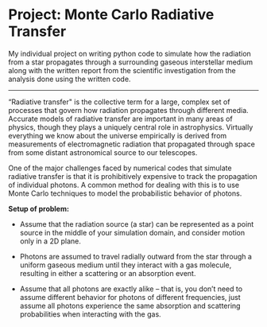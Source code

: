# Project: Monte Carlo Radiative Transfer

My individual project on writing python code to simulate how the radiation from a star propagates 
through a surrounding gaseous interstellar medium along with the written report from the scientific
investigation from the analysis done using the written code.

---

“Radiative transfer" is the collective term for a large, complex set of processes that govern how 
radiation propagates through different media. Accurate models of radiative transfer are important 
in many areas of physics, though they plays a uniquely central role in astrophysics. Virtually 
everything we know about the universe empirically is derived from measurements of electromagnetic 
radiation that propagated through space from some distant astronomical source to our telescopes.

One of the major challenges faced by numerical codes that simulate radiative transfer is
that it is prohibitively expensive to track the propagation of individual photons. A common
method for dealing with this is to use Monte Carlo techniques to model the probabilistic
behavior of photons.

**Setup of problem:**
- Assume that the radiation source (a star) can be represented as a point source
in the middle of your simulation domain, and consider motion only in a 2D plane.

- Photons are assumed to travel radially outward from the star through a uniform
gaseous medium until they interact with a gas molecule, resulting in either a
scattering or an absorption event.

- Assume that all photons are exactly alike – that is, you don’t need to assume
different behavior for photons of different frequencies, just assume all photons
experience the same absorption and scattering probabilities when interacting
with the gas. 


